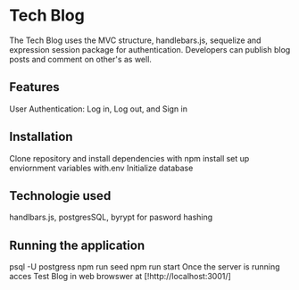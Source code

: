# Tech Blog
The Tech Blog uses the MVC structure, handlebars.js, sequelize and expression session package for authentication.  Developers can publish blog posts and comment on other's as well.
## Features
User Authentication: Log in, Log out, and Sign in
## Installation 
Clone repository and install dependencies with npm install
set up enviornment variables with.env
Initialize database
## Technologie used 
handlbars.js, postgresSQL, byrypt for pasword hashing
## Running the application
psql -U postgress
npm run seed
npm run start
Once the server is running acces Test Blog in web browswer at [!http://localhost:3001/]
